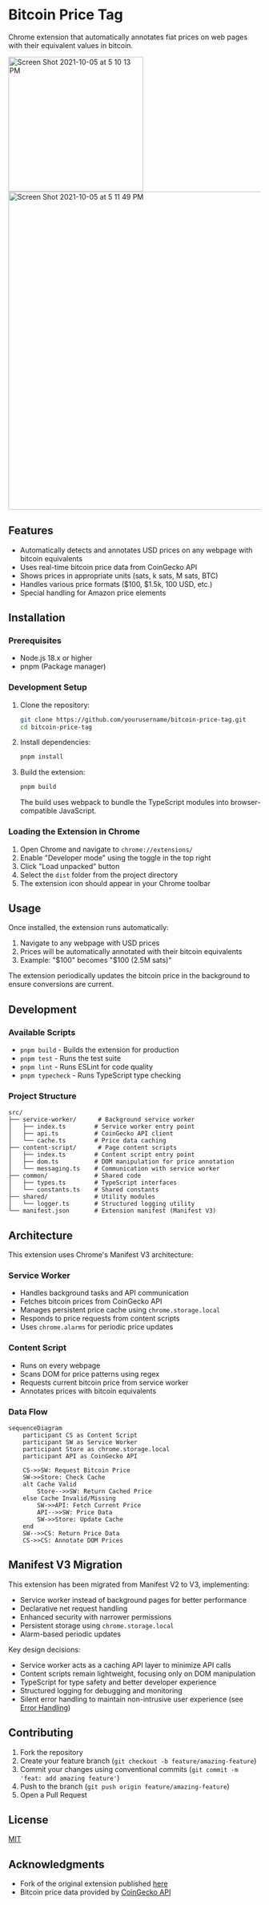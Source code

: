 # Bitcoin Price Tag

Chrome extension that automatically annotates fiat prices on web pages with their equivalent values in bitcoin.

<img width="269" alt="Screen Shot 2021-10-05 at 5 10 13 PM" src="https://user-images.githubusercontent.com/3598502/138306555-d368d939-02a6-4365-8036-22e7e305fcde.png">
<img width="635" alt="Screen Shot 2021-10-05 at 5 11 49 PM" src="https://user-images.githubusercontent.com/3598502/138306557-dee94fba-1982-44a6-b208-4c8cd0490f0b.png">

## Features

- Automatically detects and annotates USD prices on any webpage with bitcoin equivalents  
- Uses real-time bitcoin price data from CoinGecko API
- Shows prices in appropriate units (sats, k sats, M sats, BTC)
- Handles various price formats ($100, $1.5k, 100 USD, etc.)
- Special handling for Amazon price elements

## Installation

### Prerequisites

- Node.js 18.x or higher
- pnpm (Package manager)

### Development Setup

1. Clone the repository:
   ```bash
   git clone https://github.com/yourusername/bitcoin-price-tag.git
   cd bitcoin-price-tag
   ```

2. Install dependencies:
   ```bash
   pnpm install
   ```

3. Build the extension:
   ```bash
   pnpm build
   ```
   
   The build uses webpack to bundle the TypeScript modules into browser-compatible JavaScript.

### Loading the Extension in Chrome

1. Open Chrome and navigate to `chrome://extensions/`
2. Enable "Developer mode" using the toggle in the top right
3. Click "Load unpacked" button
4. Select the `dist` folder from the project directory
5. The extension icon should appear in your Chrome toolbar

## Usage

Once installed, the extension runs automatically:

1. Navigate to any webpage with USD prices
2. Prices will be automatically annotated with their bitcoin equivalents
3. Example: "$100" becomes "$100 (2.5M sats)"

The extension periodically updates the bitcoin price in the background to ensure conversions are current.

## Development

### Available Scripts

- `pnpm build` - Builds the extension for production
- `pnpm test` - Runs the test suite
- `pnpm lint` - Runs ESLint for code quality
- `pnpm typecheck` - Runs TypeScript type checking

### Project Structure

```
src/
├── service-worker/      # Background service worker
│   ├── index.ts        # Service worker entry point
│   ├── api.ts          # CoinGecko API client
│   └── cache.ts        # Price data caching
├── content-script/      # Page content scripts  
│   ├── index.ts        # Content script entry point
│   ├── dom.ts          # DOM manipulation for price annotation
│   └── messaging.ts    # Communication with service worker
├── common/             # Shared code
│   ├── types.ts        # TypeScript interfaces
│   └── constants.ts    # Shared constants
├── shared/             # Utility modules
│   └── logger.ts       # Structured logging utility
└── manifest.json       # Extension manifest (Manifest V3)
```

## Architecture

This extension uses Chrome's Manifest V3 architecture:

### Service Worker
- Handles background tasks and API communication
- Fetches bitcoin prices from CoinGecko API
- Manages persistent price cache using `chrome.storage.local`
- Responds to price requests from content scripts
- Uses `chrome.alarms` for periodic price updates

### Content Script
- Runs on every webpage
- Scans DOM for price patterns using regex
- Requests current bitcoin price from service worker
- Annotates prices with bitcoin equivalents

### Data Flow

```mermaid
sequenceDiagram
    participant CS as Content Script
    participant SW as Service Worker
    participant Store as chrome.storage.local
    participant API as CoinGecko API

    CS->>SW: Request Bitcoin Price
    SW->>Store: Check Cache
    alt Cache Valid
        Store-->>SW: Return Cached Price
    else Cache Invalid/Missing
        SW->>API: Fetch Current Price
        API-->>SW: Price Data
        SW->>Store: Update Cache
    end
    SW-->>CS: Return Price Data
    CS->>CS: Annotate DOM Prices
```

## Manifest V3 Migration

This extension has been migrated from Manifest V2 to V3, implementing:

- Service worker instead of background pages for better performance
- Declarative net request handling
- Enhanced security with narrower permissions
- Persistent storage using `chrome.storage.local`
- Alarm-based periodic updates

Key design decisions:
- Service worker acts as a caching API layer to minimize API calls
- Content scripts remain lightweight, focusing only on DOM manipulation
- TypeScript for type safety and better developer experience
- Structured logging for debugging and monitoring
- Silent error handling to maintain non-intrusive user experience (see [Error Handling](docs/ERROR_HANDLING.md))

## Contributing

1. Fork the repository
2. Create your feature branch (`git checkout -b feature/amazing-feature`)
3. Commit your changes using conventional commits (`git commit -m 'feat: add amazing feature'`)
4. Push to the branch (`git push origin feature/amazing-feature`)
5. Open a Pull Request

## License

[MIT](https://opensource.org/licenses/MIT)

## Acknowledgments

- Fork of the original extension published [here](https://chrome.google.com/webstore/detail/bitcoin-price-tag/phjlopbkegpphenpgimnlckfmjfanceh)
- Bitcoin price data provided by [CoinGecko API](https://www.coingecko.com/)